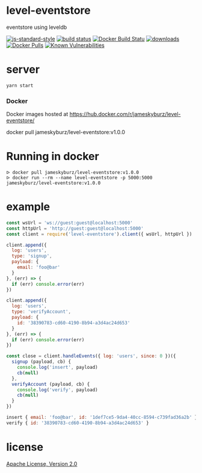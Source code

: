# level-eventstore

eventstore using leveldb

[![js-standard-style](https://img.shields.io/badge/code_style-standard-brightgreen.svg)](https://github.com/feross/standard)
[![build status](https://api.travis-ci.org/JamesKyburz/level-eventstore.svg)](https://travis-ci.org/JamesKyburz/level-eventstore)
[![Docker Build Statu](https://img.shields.io/docker/build/jameskyburz/level-eventstore.svg)]()
[![downloads](https://img.shields.io/npm/dm/level-eventstore.svg)](https://npmjs.org/package/level-eventstore)
[![Docker Pulls](https://img.shields.io/docker/pulls/jameskyburz/level-eventstore.svg)]()
[![Known Vulnerabilities](https://snyk.io/test/github/jameskyburz/level-eventstore/badge.svg)](https://snyk.io/test/github/jameskyburz/level-eventstore)

# server
```sh
yarn start
```

### Docker

Docker images hosted at https://hub.docker.com/r/jameskyburz/level-eventstore/

docker pull jameskyburz/level-eventstore:v1.0.0

# Running in docker

```
ᐅ docker pull jameskyburz/level-eventstore:v1.0.0
ᐅ docker run --rm --name level-eventstore -p 5000:5000 jameskyburz/level-eventstore:v1.0.0
```

# example

```js
const wsUrl = 'ws://guest:guest@localhost:5000'
const httpUrl = 'http://guest:guest@localhost:5000'
const client = require('level-eventstore').client({ wsUrl, httpUrl })

client.append({
  log: 'users',
  type: 'signup',
  payload: {
    email: 'foo@bar'
  }
}, (err) => {
  if (err) console.error(err)
})

client.append({
  log: 'users',
  type: 'verifyAccount',
  payload: {
    id: '38390783-cd60-4190-8b94-a3d4ac24d653'
  }
}, (err) => {
  if (err) console.error(err)
})

const close = client.handleEvents({ log: 'users', since: 0 })({
  signup (payload, cb) {
    console.log('insert', payload)
    cb(null)
  },
  verifyAccount (payload, cb) {
    console.log('verify', payload)
    cb(null)
  }
})

insert { email: 'foo@bar', id: '1def7ce5-9da4-40cc-8594-c739fad36a2b' }
verify { id: '38390783-cd60-4190-8b94-a3d4ac24d653' }

```

# license

[Apache License, Version 2.0](LICENSE)
